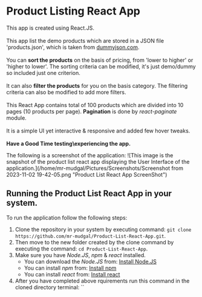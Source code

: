 # Product Listing React App

This app is created using React.JS.\
\
This app list the demo products which are stored in a JSON file 'products.json', which is taken from [dummyjson.com](https://dummyjson.com).\
\
You can **sort the products** on the basis of pricing, from 'lower to higher' or 'higher to lower'. The sorting criteria can be modified, it's just demo/dummy so included just one criterion.\
\
It can also **filter the products** for you on the basis category. The filtering criteria can also be modified to add more filters.\
\
This React App contains total of 100 products which are divided into 10 pages (10 products per page). **Pagination** is done by _react-paginate_ module.\
\
It is a simple UI yet interactive & responsive and added few hover tweaks.\
\
**Have a Good Time testing\experiencing the app.**

The following is a screenshot of the application:
![This image is the snapshot of the product list react app displaying the User Interface of the application.](/home/mr-mudgal/Pictures/Screenshots/Screenshot from 2023-11-02 19-42-05.png "Product List React App ScreenShot")

## Running the Product List React App in your system.
To run the application follow the following steps:
1. Clone the repository in your system by executing command: `git clone https://github.com/mr-mudgal/Product-List-React-App.git`.
2. Then move to the new folder created by the clone command by executing the command: `cd Product-List-React-App`.
3. Make sure you have _Node.JS_, _npm_ & _react_ installed.
   - You can download the _Node.JS_ from: [Install Node.JS](https://nodejs.org/en)
   - You can install _npm_ from: [Install npm](https://docs.npmjs.com/downloading-and-installing-node-js-and-npm)
   - You can install _react_ from: [Install react](https://create-react-app.dev/docs/getting-started/)
4. After you have completed above rquirements run this command in the cloned directory terminal: ``
